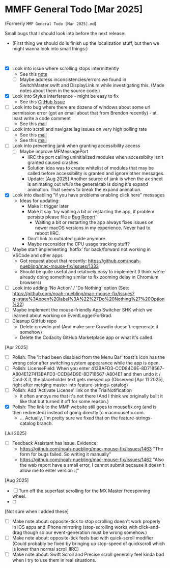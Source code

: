 # MMFF General Todo [Mar 2025]
(Formerly `MMF General Todo [Mar 2025].md`)

Small bugs that I should look into before the next release:

- (First thing we should do is finish up the localization stuff, but then we might wanna look into small things:)

<br>

- [x] Look into issue where scrolling stops intermittently
    - See this [note](./bug-investigation/scrolling-stops-intermittently_apr-2025.md)
    - [ ] Maybe address inconsistencies/errors we found in SwitchMaster.swift and DisplayLink.m while investigating this. (Made notes about them in the source code.)
- [x] Look into Stylus interference - might be easy to fix
    - See this [GitHub Issue](https://github.com/noah-nuebling/mac-mouse-fix/issues/1301)
- [ ] Look into bug where there are dozens of windows about some url permission error (got an email about that from Brendon recently) - at least write a code comment
    - See this [mail](message:%3C643376E2-ABD0-4D95-83B9-4D0193A3CEEE@icloud.com%3E)
- [ ] Look into scroll and navigate lag  issues on very high polling rate
    - See this [mail](message:%3CCAMbYH-rYhZh-7MLEu+tZ10C1AA2-5vkQK9pS4b8bDdY6APUAAg@mail.gmail.com%3E)
    - See this [mail](message:%3CE4707C72-811C-4111-8D12-64E683334BC9@lozhnikov.com%3E)
- [ ] Look into preventing jank when granting accessibility access
    - [ ] Maybe improve MFMessagePort 
      - IIRC the port calling uninitialized modules when accessibilty isn't granted caused crashes 
      - Solution idea was to create whitelist of modules that may be called before accessibility is granted and ignore other messages.
      - Update: [Aug 2025] Another source of jank is when the ax sheet is animating out *while* the general tab is doing it's expand animation. That seems to break the expand animation.
- [x] Look into disabling "if you have problems enabling click here" messages
    - Ideas for updating:
        - Make it trigger later
        - Make it say 'try waiting a bit or restarting the app, if problem persists please file a [Bug Report](...)' 
            - Waiting a bit or restarting the app always fixes issues on newer macOS versions in my experience. Never had to reboot IIRC.
        - Don't link to outdated guide anymore.
        - Maybe reconsider the CPU usage tracking stuff?
- [ ] Maybe start implementing 'hotfix' for back/forward not working in VSCode and other apps
    - Got request about that recently: https://github.com/noah-nuebling/mac-mouse-fix/issues/1333
    - Should be quite useful and relatively easy to implement 
      (I think we're already doing something similar to fix zooming delay in Chromium browsers)
- [ ] Look into adding 'No Action' / 'Do Nothing' option (See: https://github.com/noah-nuebling/mac-mouse-fix/issues?q=state%3Aopen%20label%3A%22%27Do%20Nothing%27%20Option%22)
- [ ] Maybe implement the mouse-friendly App Switcher SHK which we learned about working on EventLoggerForBrad.
- [ ] Cleanup GitHub repo
    - Delete crowdin.yml (And make sure Crowdin doesn't regenerate it somehow)
    - Delete the Codacity GitHub Marketplace app or what it's called.

[Apr 2025]
- [ ] Polish: The 'it had been disabled from the Menu Bar' toast's icon has the wrong color after switching system appearance while the app is open.
- [ ] Polish: LicenseField: When you enter 413BAFD3-CCD84D9E-8D718567-A804E127413BAFD3-CCD84D9E-8D718567-A804E1 and then undo it / Cmd-X it, the placeholder text gets messed up (Observed [Apr 11 2025], right after merging master into feature-strings-catalog)
- [ ] Polish: Add 'Activate License' link on the TrialNotification
    - it often annoys me that it's not there (And I think we originally built it like that but turned it off for some reason.)
- [x] Polish: The link to the MMF website still goes to mousefix.org (and is then redirected) instead of going directly to macmousefix.com.
    - ... Actually, I'm pretty sure we fixed that on the feature-strings-catalog branch.

[Jul 2025]
- [ ] Feedback Assistant has issue. Evidence:
    - https://github.com/noah-nuebling/mac-mouse-fix/issues/1463 "The form for bugs failed. So writing it manually"
    - https://github.com/noah-nuebling/mac-mouse-fix/issues/1462 "Also the web report have a small error, I cannot submit because it doesn't allow me to enter version :(" 


[Aug 2025]
- [ ] Turn off the superfast scrolling for the MX Master freespinning wheel.
- [ ] 

[Not sure when I added these]
- [ ] Make note about: opposite-tick to stop scrolling doesn't work properly in iOS apps and iPhone mirroring (stop-scrolling works with click-and-drag though so our event-generation must be wrong somehow.) 
- [ ] Make note about: opposite-tick feels bad with quick-scroll modifier (Could probably be fixed by bringing up stop-speed of quickscroll which is lower than normal scroll IIRC)
- [ ] Make note about: Swift Scroll and Precise scroll generally feel kinda bad when I try to use them in real situations.